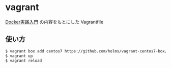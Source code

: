# vagrant

[Docker実践入門](http://gihyo.jp/book/2015/978-4-7741-7654-3) の内容をもとにした Vagrantfile

## 使い方

``` sh
$ vagrant box add centos7 https://github.com/holms/vagrant-centos7-box/releases/download/7.1.1503.001/CentOS-7.1.1503-x86_64-netboot.box
$ vagrant up
$ vagrant reload
```
